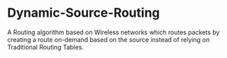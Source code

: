 # Dynamic-Source-Routing

A Routing algorithm based on Wireless networks which routes packets by creating a route on-demand based on the source instead of relying on Traditional Routing Tables.
